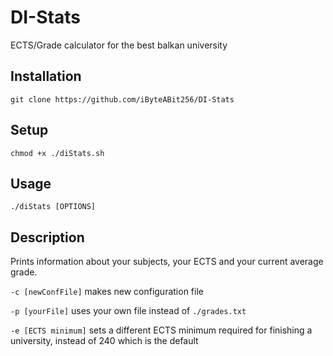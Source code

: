 # DI-Stats
ECTS/Grade calculator for the best balkan university

## Installation
`git clone https://github.com/iByteABit256/DI-Stats`

## Setup
`chmod +x ./diStats.sh`

## Usage
`./diStats [OPTIONS]`

## Description

Prints information about your subjects,
your ECTS and your current average grade.

`-c [newConfFile]` makes new configuration file

`-p [yourFile]` uses your own file instead of `./grades.txt`

`-e [ECTS minimum]` sets a different ECTS minimum required for finishing a university, instead of 240 which is the default
